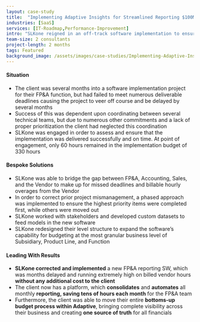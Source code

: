 ```yaml
---
layout: case-study
title:  "Implementing Adaptive Insights for Streamlined Reporting $100M Software-As-A-Service (SaaS) Company"
industries: [SaaS]
services: [IT-Roadmap,Performance-Improvement]
intro: "SLKone reigned in an off-track software implementation to ensure that business requirements were met appropriately without incurring more cost; all while working harmoniously with a perturbed implementation vendor"
team-size: 2 consultants
project-length: 2 months
tags: Featured
background_image: /assets/images/case-studies/Implementing-Adaptive-Insights-for-Streamlined-Reporting-100M-Software-As-A-Service.jpg
---
```


#### Situation
- The client was several months into a software implementation project for their FP&A function, but had failed to meet numerous deliverable deadlines causing the project to veer off course and be delayed by several months
- Success of this was dependent upon coordinating between several technical teams, but due to numerous other commitments and a lack of proper prioritization the client had neglected this coordination
- SLKone was engaged in order to assess and ensure that the implementation was delivered successfully and on time. At point of engagement, only 60 hours remained in the implementation budget of 330 hours

#### Bespoke Solutions
- SLKone was able to bridge the gap between FP&A, Accounting, Sales, and the Vendor to make up for missed deadlines and billable hourly overages from the Vendor
- In order to correct prior project mismanagement, a phased approach was implemented to ensure the highest priority items were completed first, while others were moved out 
- SLKone worked with stakeholders and developed custom datasets to feed models in the new software
- SLKone redesigned their level structure to expand the software’s capability for budgeting at the most granular business level of Subsidiary, Product Line, and Function

#### Leading With Results
- **SLKone corrected and implemented** a new FP&A reporting SW, which was months delayed and running extremely high on billed vendor hours **without any additional cost to the client**
- The client now has a platform, which **consolidates** and **automates** all monthly **reporting, saving tens of hours each month** for the FP&A team
- Furthermore, the client was able to move their entire **bottoms-up budget process within Adaptive**, bringing complete visibility across their business and creating **one source of truth** for all financials
